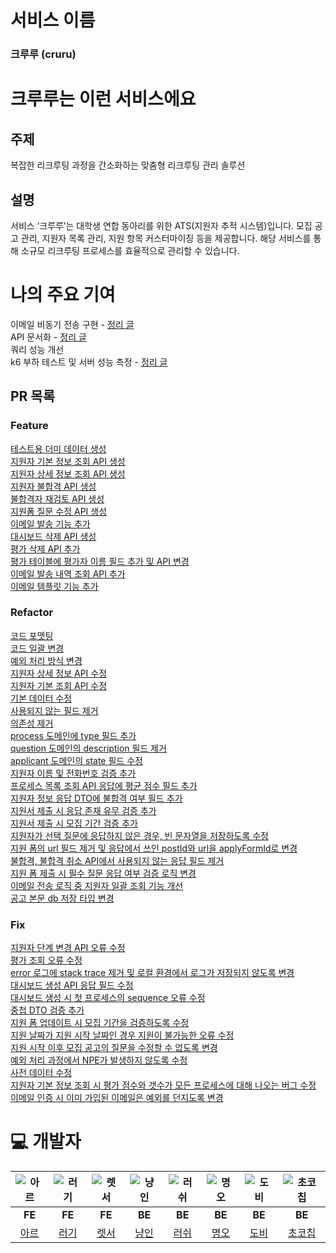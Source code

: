 # 서비스 이름

### 크루루 (cruru)

# 크루루는 이런 서비스에요

## 주제

복잡한 리크루팅 과정을 간소화하는 맞춤형 리크루팅 관리 솔루션

## 설명

서비스 ‘크루루’는 대학생 연합 동아리를 위한 ATS(지원자 추적 시스템)입니다.  모집 공고 관리, 지원자 목록 관리, 지원 항목 커스터마이징 등을 제공합니다. 해당 서비스를 통해 소규모 리크루팅 프로세스를 효율적으로 관리할 수 있습니다.

# 나의 주요 기여

이메일 비동기 전송 구현 - [정리 글](https://blog.cruru.kr/docs/backend/%EC%9D%B4%EB%A9%94%EC%9D%BC-%EB%B0%9C%EC%86%A1-%EB%B9%84%EB%8F%99%EA%B8%B0-%EC%A0%81%EC%9A%A9%EA%B8%B0-fff1e50d803f813bae2eea918fcf0302/)   
API 문서화 - [정리 글](https://blog.cruru.kr/docs/backend/restdocs-%EB%8F%84%EC%9E%85%ED%95%98%EA%B8%B0-fff1e50d803f8139a486c56e6c397adb/)   
쿼리 성능 개선   
k6 부하 테스트 및 서버 성능 측정 - [정리 글](https://blog.cruru.kr/docs/infra/%EB%B6%80%ED%95%98-%ED%85%8C%EC%8A%A4%ED%8A%B8%EB%A1%9C-%EC%84%B1%EB%8A%A5-%EA%B0%9C%EC%84%A0%ED%95%98%EA%B8%B0-60bb8cbedc2743179befc3af6eb42037/)  

## PR 목록

### Feature
[테스트용 더미 데이터 생성](https://github.com/woowacourse-teams/2024-cruru/pull/50)   
[지원자 기본 정보 조회 API 생성](https://github.com/woowacourse-teams/2024-cruru/pull/63)   
[지원자 상세 정보 조회 API 생성](https://github.com/woowacourse-teams/2024-cruru/pull/72)   
[지원자 불합격 API 생성](https://github.com/woowacourse-teams/2024-cruru/pull/116)   
[불합격자 재검토 API 생성](https://github.com/woowacourse-teams/2024-cruru/pull/451)   
[지원폼 질문 수정 API 생성](https://github.com/woowacourse-teams/2024-cruru/pull/548)   
[이메일 발송 기능 추가](https://github.com/woowacourse-teams/2024-cruru/pull/644)   
[대시보드 삭제 API 생성](https://github.com/woowacourse-teams/2024-cruru/pull/749)   
[평가 삭제 API 추가](https://github.com/woowacourse-teams/2024-cruru/pull/950)   
[평가 테이블에 평가자 이름 필드 추가 및 API 변경](https://github.com/woowacourse-teams/2024-cruru/pull/958)   
[이메일 발송 내역 조회 API 추가](https://github.com/woowacourse-teams/2024-cruru/pull/974)   
[이메일 템플릿 기능 추가](https://github.com/woowacourse-teams/2024-cruru/pull/988)   

### Refactor
[코드 포맷팅](https://github.com/woowacourse-teams/2024-cruru/pull/48)   
[코드 일괄 변경](https://github.com/woowacourse-teams/2024-cruru/pull/87)   
[예외 처리 방식 변경](https://github.com/woowacourse-teams/2024-cruru/pull/103)   
[지원자 상세 정보 API 수정](https://github.com/woowacourse-teams/2024-cruru/pull/114)   
[지원자 기본 조회 API 수정](https://github.com/woowacourse-teams/2024-cruru/pull/125)   
[기본 데이터 수정](https://github.com/woowacourse-teams/2024-cruru/pull/143)   
[사용되지 않는 필드 제거](https://github.com/woowacourse-teams/2024-cruru/pull/306)   
[의존성 제거](https://github.com/woowacourse-teams/2024-cruru/pull/433)   
[process 도메인에 type 필드 추가](https://github.com/woowacourse-teams/2024-cruru/pull/486)   
[question 도메인의 description 필드 제거](https://github.com/woowacourse-teams/2024-cruru/pull/517)   
[applicant 도메인의 state 필드 수정](https://github.com/woowacourse-teams/2024-cruru/pull/518)   
[지원자 이름 및 전화번호 검증 추가](https://github.com/woowacourse-teams/2024-cruru/pull/524)   
[프로세스 목록 조회 API 응답에 평균 점수 필드 추가](https://github.com/woowacourse-teams/2024-cruru/pull/553)   
[지원자 정보 응답 DTO에 불합격 여부 필드 추가](https://github.com/woowacourse-teams/2024-cruru/pull/554)   
[지원서 제출 시 응답 존재 유무 검증 추가](https://github.com/woowacourse-teams/2024-cruru/pull/556)   
[지원서 제출 시 모집 기간 검증 추가](https://github.com/woowacourse-teams/2024-cruru/pull/576)   
[지원자가 선택 질문에 응답하지 않은 경우, 빈 문자열을 저장하도록 수정](https://github.com/woowacourse-teams/2024-cruru/pull/611)   
[지원 폼의 url 필드 제거 및 응답에서 쓰인 postId와 url을 applyFormId로 변경](https://github.com/woowacourse-teams/2024-cruru/pull/641)   
[불합격, 불합격 취소 API에서 사용되지 않는 응답 필드 제거](https://github.com/woowacourse-teams/2024-cruru/pull/648)   
[지원 폼 제출 시 필수 질문 응답 여부 검증 로직 변경](https://github.com/woowacourse-teams/2024-cruru/pull/654)   
[이메일 전송 로직 중 지원자 일괄 조회 기능 개선](https://github.com/woowacourse-teams/2024-cruru/pull/869)   
[공고 본문 db 저장 타입 변경](https://github.com/woowacourse-teams/2024-cruru/pull/1026)   

### Fix
[지원자 단계 변경 API 오류 수정](https://github.com/woowacourse-teams/2024-cruru/pull/45)   
[평가 조회 오류 수정](https://github.com/woowacourse-teams/2024-cruru/pull/179)   
[error 로그에 stack trace 제거 및 로컬 환경에서 로그가 저장되지 않도록 변경](https://github.com/woowacourse-teams/2024-cruru/pull/282)   
[대시보드 생성 API 응답 필드 수정](https://github.com/woowacourse-teams/2024-cruru/pull/375)   
[대시보드 생성 시 첫 프로세스의 sequence 오류 수정](https://github.com/woowacourse-teams/2024-cruru/pull/426)   
[중첩 DTO 검증 추가](https://github.com/woowacourse-teams/2024-cruru/pull/512)   
[지원 폼 업데이트 시 모집 기간을 검증하도록 수정](https://github.com/woowacourse-teams/2024-cruru/pull/582)   
[지원 날짜가 지원 시작 날짜인 경우 지원이 불가능한 오류 수정](https://github.com/woowacourse-teams/2024-cruru/pull/583)   
[지원 시작 이후 모집 공고의 질문을 수정할 수 없도록 변경](https://github.com/woowacourse-teams/2024-cruru/pull/628)   
[예외 처리 과정에서 NPE가 발생하지 않도록 수정](https://github.com/woowacourse-teams/2024-cruru/pull/753)   
[사전 데이터 수정](https://github.com/woowacourse-teams/2024-cruru/pull/783)   
[지원자 기본 정보 조회 시 평가 점수와 갯수가 모든 프로세스에 대해 나오는 버그 수정](https://github.com/woowacourse-teams/2024-cruru/pull/902)   
[이메일 인증 시 이미 가입된 이메일은 예외를 던지도록 변경](https://github.com/woowacourse-teams/2024-cruru/pull/906)   


# 💻 개발자

|  ![아르](https://github.com/user-attachments/assets/2f63c5ab-43bb-417b-92bf-73fd761208a9)  |    ![러기](https://github.com/user-attachments/assets/f2c8ff64-1a83-466c-851a-ab14cd5530bc)|   ![렛서](https://github.com/user-attachments/assets/ff5d9e17-16d6-42fc-8754-c65554313e4e) |  ![냥인](https://github.com/user-attachments/assets/4b20cc25-7104-413c-b89e-f22c34a8d0c9)  |  ![러쉬](https://github.com/user-attachments/assets/86225998-321c-4a11-9c30-2abff1b1c3a1)  |   ![명오](https://github.com/user-attachments/assets/5316b64b-bc98-446b-b55f-8fa014dbceaa) |  ![도비](https://github.com/user-attachments/assets/777f53ac-07cf-43e3-8ebb-f11ae1dc8520)  |   ![초코칩](https://github.com/user-attachments/assets/dcbd7b64-0ee9-434e-936e-98bf4a36a03d) |
|:----:|:----:|:----:|:----:|:----:|:----:|:----:|:----:|
| **FE** | **FE** | **FE** | **BE** | **BE** | **BE** | **BE** | **BE** |
|[아르](https://github.com/seongjinme)| [러기](https://github.com/lurgi) | [렛서](https://github.com/llqqssttyy) | [냥인](https://github.com/cutehumanS2) | [러쉬](https://github.com/xogns1514) | [명오](https://github.com/HyungHoKim00) | [도비](https://github.com/Dobby-Kim) | [초코칩](https://github.com/Chocochip101) |   
